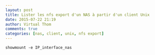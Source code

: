 ```yaml
---
layout: post
title: Lister les nfs export d'un NAS à partir d'un client Unix
date: 2015-07-22 21:19
author: Virtual Thom
comments: true
categories: [nas, client, unix, nfs export]
---
```

`showmount -e IP_interface_nas`
